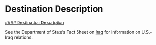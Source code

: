 # Destination Description

[#### Destination Description](javascript:void(0); "Destination Description")

See the Department of State’s Fact Sheet on [Iraq](https://www.state.gov/countries-areas/iraq/) for information on U.S.-Iraq relations.
